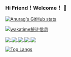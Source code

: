 ### Hi Friend！Welcome！ 👋
[![Anurag's GitHub stats](https://readme-profile.vercel.app/api?username=MaiSR9527&count_private=true&show_icons=true&theme=radical)](https://github.com/MaiSR9527/github-readme-stats)

[![wakatime统计信息](https://readme-profile.vercel.app/api/wakatime?username=maisr)](https://github.com/MaiSR9527/github-readme-stats)

<a href="https://github.com/MaiSR9527/java-interview-note">
  <img align="center" src="https://readme-profile.vercel.app/api/pin/?username=MaiSR9527&repo=java-interview-note" />
</a>

<a href="https://github.com/MaiSR9527/multi-mysql-datasource">
  <img align="center" src="https://readme-profile.vercel.app/api/pin/?username=MaiSR9527&repo=multi-mysql-datasource" />
</a>

<a href="https://github.com/MaiSR9527/cloud-eureka-practice">
  <img align="center" src="https://readme-profile.vercel.app/api/pin/?username=MaiSR9527&repo=cloud-eureka-practice" />
</a>

<a href="https://github.com/MaiSR9527/cloud-openfeign-practice">
  <img align="center" src="https://readme-profile.vercel.app/api/pin/?username=MaiSR9527&repo=cloud-openfeign-practice" />
</a>

<a href="https://github.com/MaiSR9527/cloud-ribbon-practice">
  <img align="center" src="https://readme-profile.vercel.app/api/pin/?username=MaiSR9527&repo=cloud-ribbon-practice" />
</a>

[![Top Langs](https://readme-profile.vercel.app/api/top-langs/?username=MaiSR9527&langs_count=8&hide=HTML,smarty,CSS)](https://github.com/MaiSR9527/github-readme-stats)
<!--
**MaiSR9527/MaiSR9527** is a ✨ _special_ ✨ repository because its `README.md` (this file) appears on your GitHub profile.

Here are some ideas to get you started:

- 🔭 I’m currently working on ...
- 🌱 I’m currently learning ...
- 👯 I’m looking to collaborate on ...
- 🤔 I’m looking for help with ...
- 💬 Ask me about ...
- 📫 How to reach me: ...
- 😄 Pronouns: ...
- ⚡ Fun fact: ...
-->
